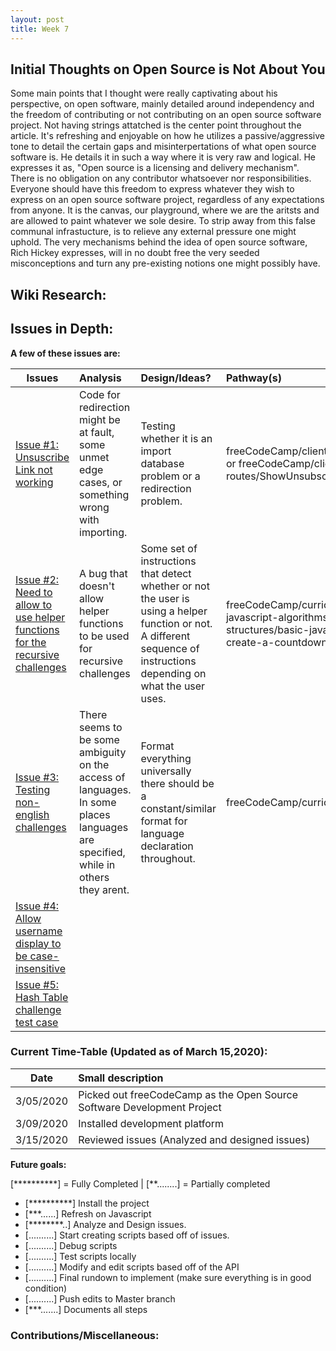 ```yaml
---
layout: post
title: Week 7
---
```


## Initial Thoughts on Open Source is Not About You
  Some main points that I thought were really captivating about his perspective, on open software, mainly detailed around independency and the freedom of contributing or not contributing on an open source software project. Not having strings attatched is the center point throughout the article. It's refreshing and enjoyable on how he utilizes a passive/aggressive tone to detail the certain gaps and misinterpertations of what open source software is. He details it in such a way where it is very raw and logical. He expresses it as, "Open source is a licensing and delivery mechanism". There is no obligation on any contributor whatsoever nor responsibilities. Everyone should have this freedom to express whatever they wish to express on an open source software project, regardless of any expectations from anyone. It is the canvas, our playground, where we are the aritsts and are allowed to paint whatever we sole desire. To strip away from this false communal infrastucture, is to relieve any external pressure one might uphold. The very mechanisms behind the idea of open source software, Rich Hickey expresses, will in no doubt free the very seeded misconceptions and turn any pre-existing notions one might possibly have.

## Wiki Research:





## Issues in Depth:
  
 **A few of these issues are:**

Issues| Analysis | Design/Ideas? | Pathway(s)|
|---|:---|:---|:---|
|[Issue #1: Unsuscribe Link not working](https://github.com/freeCodeCamp/freeCodeCamp/issues/38322)|Code for redirection might be at fault, some unmet edge cases, or something wrong with importing. | Testing whether it is an import database problem or a redirection problem.| freeCodeCamp/client/src/pages/unsubscribed.js or freeCodeCamp/client/src/client-only-routes/ShowUnsubscribed.js
|[Issue #2: Need to allow to use helper functions for the recursive challenges](https://github.com/freeCodeCamp/freeCodeCamp/issues/37868) | A bug that doesn't allow helper functions to be used for recursive challenges|Some set of instructions that detect whether or not the user is using a helper function or not. A different sequence of instructions depending on what the user uses. | freeCodeCamp/curriculum/challenges/english/02-javascript-algorithms-and-data-structures/basic-javascript/use-recursion-to-create-a-countdown.english.md
|[Issue #3: Testing non-english challenges](https://github.com/freeCodeCamp/freeCodeCamp/issues/34641) | There seems to be some ambiguity on the access of languages. In some places languages are specified, while in others they arent.|Format everything universally there should be a constant/similar format for language declaration throughout.| freeCodeCamp/curriculum/test/test-challenges.js
|[Issue #4: Allow username display to be case-insensitive](https://github.com/freeCodeCamp/freeCodeCamp/issues/35525) | | |
|[Issue #5: Hash Table challenge test case](https://github.com/freeCodeCamp/freeCodeCamp/issues/38049) | | |


### Current Time-Table (Updated as of March 15,2020):

 Date| Small description 
|---|:---|
| 3/05/2020 | Picked out freeCodeCamp as the Open Source Software Development Project |
| 3/09/2020 | Installed development platform | 
| 3/15/2020 | Reviewed issues (Analyzed and designed issues)|
   
**Future goals:**

[**********] = Fully Completed           |           [**........] = Partially completed

- [**********] Install the project 
- [***......] Refresh on Javascript
- [********..] Analyze and Design issues.
- [..........] Start creating scripts based off of issues.
- [..........] Debug scripts 
- [..........] Test scripts locally
- [..........] Modify and edit scripts based off of the API
- [..........] Final rundown to implement (make sure everything is in good condition)
- [..........] Push edits to Master branch 
- [***.......] Documents all steps 


### Contributions/Miscellaneous:
   



